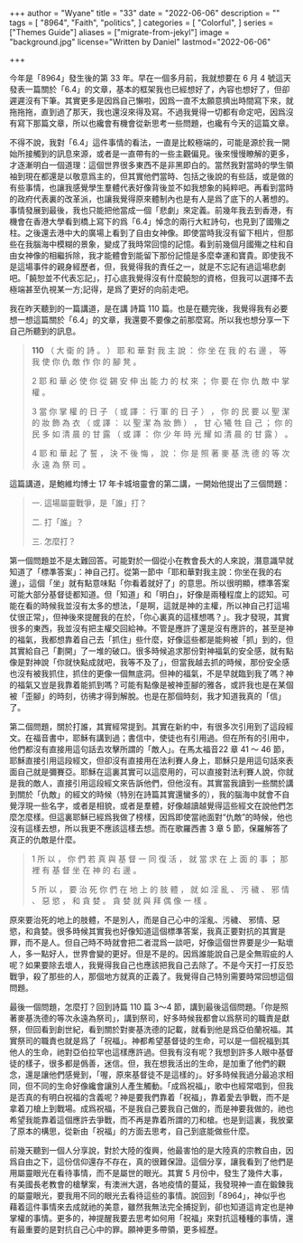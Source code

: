 +++
author = "Wyane"
title = "33"
date = "2022-06-06"
description = ""
tags = [
    "8964",
    "Faith",
    "politics",
]
categories = [
    "Colorful",
]
series = ["Themes Guide"]
aliases = ["migrate-from-jekyl"]
image = "background.jpg"
license="Written by Daniel"
lastmod="2022-06-06"

+++

  今年是「8964」發生後的第 33 年。早在一個多月前，我就想要在 6 月 4 號這天發表一篇關於「6.4」的文章，基本的框架我也已經想好了，內容也想好了，但卻遲遲沒有下筆。其實更多是因爲自己懶啦，因爲一直不太願意擠出時間寫下來，就拖拖拖，直到過了那天，我也還沒來得及寫。不過我覺得一切都有命定吧，因爲沒有寫下那篇文章，所以也纔會有機會從新思考一些問題，也纔有今天的這篇文章。

  不得不說，我對「6.4」這件事情的看法，一直是比較極端的，可能是源於我一開始所接觸到的訊息來源，或者是一直帶有的一些主觀偏見。後來慢慢瞭解的更多，才逐漸明白一個道理：這個世界很多東西不是非黑即白的。當然我對當時的學生領袖到現在都還是以敬意爲主的，但其實他們當時、包括之後說的有些話，或是做的有些事情，也讓我感覺學生羣體代表好像背後並不如我想象的純粹吧。再看到當時的政府代表裏的改革派，也讓我覺得原來體制內也是有人是爲了底下的人著想的。事情發展到最後，我也只能把他當成一個「悲劇」來定義。前幾年我去到香港，有機會在香港大學看到橋上寫下的爲「6.4」悼念的兩行大紅詩句，也見到了國殤之柱。之後還去港中大的廣場上看到了自由女神像。即使當時我沒有留下相片，但那些在我腦海中模糊的景象，變成了我時常回憶的記憶。看到前幾個月國殤之柱和自由女神像的相繼拆除，我才能體會到能留下那份記憶是多麼幸運和寶貴。即使我不是這場事件的親身經歷者，但，我覺得我的責任之一，就是不忘記有過這場悲劇吧。「饒恕並不代表忘記」，打心底我覺得沒有什麼饒恕的資格，但我可以選擇不去極端甚至仇視某一方;記得，是爲了更好的向前走吧。

  我在昨天聽到的一篇講道，是在講 詩篇 110 篇。也是在聽完後，我覺得我有必要想一想這篇關於「6.4」的文章，我還要不要像之前那麼寫。所以我也想分享一下自己所聽到的訊息。

>   **110** （ 大 衛 的 詩 。 ） 耶 和 華 對 我 主 說 ： 你 坐 在 我 的 右 邊 ， 等 我 使 你 仇 敵 作 你 的 腳 凳 。
>
> 2 耶 和 華 必 使 你 從 錫 安 伸 出 能 力 的 杖 來 ； 你 要 在 你 仇 敵 中 掌 權 。
>
> 3 當 你 掌 權 的 日 子 （ 或 譯 ： 行 軍 的 日 子 ） ， 你 的 民 要 以 聖 潔 的 妝 飾 為 衣 （ 或 譯 ： 以 聖 潔 為 妝 飾 ） ， 甘 心 犧 牲 自 己 ； 你 的 民 多 如 清 晨 的 甘 露 （ 或 譯 ： 你 少 年 時 光 耀 如 清 晨 的 甘 露 ） 。
>
> 4 耶 和 華 起 了 誓 ， 決 不 後 悔 ， 說 ： 你 是 照 著 麥 基 洗 德 的 等 次 永 遠 為 祭 司 。

  這篇講道，是鮑維均博士 17 年卡城培靈會的第二講，一開始他提出了三個問題：

> 一. 這場屬靈戰爭，是「誰」打？
>
> 二. 打「誰」？
>
> 三. 怎麼打？

  第一個問題並不是太難回答。可能對於一個從小在教會長大的人來說，潛意識早就知道了「標準答案」：神自己打。從第一節中「耶和華對我主說：你坐在我的右邊」，這個「坐」就有點意味點「你看着就好了」的意思。所以很明顯，標準答案可能大部分基督徒都知道。但「知道」和「明白」，好像是兩種程度上的認知。可能在看的時候我並沒有太多的想法，「是啊，這就是神的主權，所以神自己打這場仗很正常」，但神後來提醒我的在於，「你心裏真的這樣想嗎？」。我才發現，其實很多的東西，我並沒有把主權交回給神。不管是應許了還是沒有應許的，甚至是神的福氣，我都想靠着自己去「抓住」些什麼，好像這些都是能夠被「抓」到的，但其實給自己「劃開」了一堆的破口。很多時候追求那份對神福氣的安全感，就有點像是對神說「你就快點成就吧，我等不及了」，但當我越去抓的時候，那份安全感也沒有被我抓住，抓住的更像一個無底洞。但神的福氣，不是早就臨到我了嗎？神的福氣又豈是我靠着能抓到嗎？可能有點像是被神歪腳的雅各，或許我也是在某個被「歪腳」的時刻，彷彿才得到解脫。也是在那個時刻，我才知道我真的「信」了。

  第二個問題，關於打誰，其實經常提到。其實在新約中，有很多次引用到了這段經文。在福音書中，耶穌有講到過；書信中，使徒也有引用過。但在所有的引用中，他們都沒有直接用這句話去攻擊所謂的「敵人」。在馬太福音22 章 41 ～ 46 節，耶穌直接引用這段經文，但卻沒有直接用在法利賽人身上，耶穌只是用這句話來表面自己就是彌賽亞。耶穌在這裏其實可以這麼用的，可以直接對法利賽人說，你就是我的敵人，直接引用這段經文來告訴他們，但他沒有。其實當我讀到一些關於講到關於「仇敵」的經文的時候（特別在詩篇其實還蠻多的），我的腦海中就會不自覺浮現一些名字，或者是相貌，或者是羣體，好像越讀越覺得這些經文在說他們怎麼怎麼樣。但這裏耶穌已經爲我做了榜樣，因爲即使當祂面對“仇敵”的時候，他也沒有這樣去想，所以我更不應該這樣去想。而在歌羅西書 3 章 5 節，保羅解答了真正的仇敵是什麼。

> 1 所 以 ， 你 們 若 真 與 基 督 一 同 復 活 ， 就 當 求 在 上 面 的 事 ； 那 裡 有 基 督 坐 在 神 的 右 邊 。
>
> 5 所 以 ， 要 治 死 你 們 在 地 上 的 肢 體 ， 就 如 淫 亂 、 污 穢 、 邪 情 、 惡 慾 ， 和 貪 婪 。 貪 婪 就 與 拜 偶 像 一 樣 。

原來要治死的地上的肢體，不是別人，而是自己心中的淫亂、污穢、 邪情、惡慾，和貪婪。很多時候其實我也好像知道這個標準答案，我真正要對抗的其實是罪，而不是人。但自己時不時就會把二者混爲一談吧，好像這個世界要是少一點壞人，多一點好人，世界會變的更好。但是不是的。因爲誰能說自己是全無瑕疵的人呢？如果要除去壞人，我覺得我自己也應該把我自己去除了。不是今天打一打反恐戰爭，殺了那些的人，那個地方就真的正義了。我覺得自己特別需要時常回想這個問題。

  最後一個問題，怎麼打？回到詩篇 110 篇 3～4 節，講到最後這個問題。「你是照著麥基洗德的等次永遠為祭司」，講到祭司，好多時候我都會以爲祭司的職責是獻祭，但回看到創世紀，看到關於對麥基洗德的記載，就看到他是爲亞伯蘭祝福。其實祭司的職責也就是爲了「祝福」。神都希望基督徒的生命，可以是一個祝福到其他人的生命，祂對亞伯拉罕也這樣應許過。但我有沒有呢？我想到許多人眼中基督徒的樣子，很多都是僞善，迷信。但，我在想我活出的生命，是加重了他們的觀念，還是讓他們感覺到，「喔，原來基督徒不是這樣的」。好多時候我過分最追求相同，但不同的生命好像纔會讓別人產生觸動。「成爲祝福」，歌中也經常唱到，但我是否真的有明白祝福的含義呢？神是要我們靠着「祝福」，靠着愛去爭戰，而不是拿着刀槍上到戰場。成爲祝福，不是我自己要我自己做的，而是神要我做的，祂也希望我能靠着這個應許去爭戰，而不再是靠着所謂的刀和槍。也是到這裏，我放棄了原本的構思，從新由「祝福」的方面去思考，自己到底能做些什麼。

  前幾天聽到一個人分享說，對於大陸的復興，他最害怕的是大陸真的宗教自由，因爲自由之下，這份信仰還存不存在，真的很難保證。這個分享，讓我看到了他們是用屬靈眼光在看待事情，而不是屬世的眼光。其實 5 月份中，發生了幾件大事，有美國長老教會的槍擊案，有澳洲大選，各地疫情的蔓延，我發現神一直在鍛鍊我的屬靈眼光，要我用不同的眼光去看待這些的事情。說回到「8964」，神似乎也藉着這件事情來去成就祂的美意，雖然我無法完全捕捉到，卻也知道這肯定也是神掌權的事情。更多的，神提醒我要去思考如何用「祝福」來對抗這種種的事情，還有最重要的是對抗自己心中的罪。願神更多帶領，更多經歷。
